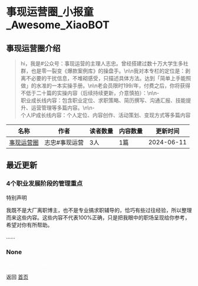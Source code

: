 # 事现运营圈_小报童_Awesome_XiaoBOT

## 事现运营圈介绍
> hi，我是#公众号：事现运营的主理人志忠。曾经搭建过数十万大学生多社群，也是零一裂变《爆款案例库》的操盘手。\n\n我对本专栏的定位是：剥离不必要的干扰信息，不堆砌感受，只描述具体方法。达到「简单上手能照做」的水准的一本实操手册。\n\n老会员限时199/年，付费之后，你将获得不低于二十篇的实操内容（后续持续更新，介意慎拍）：\n\n-  
职业成长线内容：包含职业定位、求职策略、简历撰写、沟通汇报、技能提升、运营管理等多篇内容。\n\n-  
个人IP成长线内容：个人定位、内容创作、活动策划、变现方式等多篇内容  
  


|名称|作者|读者数量|内容数量|更新时间|
|---|---|---|---|---|
|[事现运营圈](https://xiaobot.net/p/wzzfzfu920?refer=0b133df9-27dc-423b-8101-639049001c13)|志忠#事现运营|3人|1篇|2024-06-11|

## 最近更新
### 4个职业发展阶段的管理重点

特别声明

我既不是大厂离职博主，也不是专业搞求职辅导的，恰巧有些过往经验，所以整理而来这些内容。这些内容不代表100%正确，只是把我眼中的职场呈现给你参考，希望对你有所帮助。

......

### None


<a href="https://github.com/Reno9527/awesome-xiaobot" style="color: white; text-decoration: none;">awesome-xiaobot</a>

返回 [首页](../README.md)
